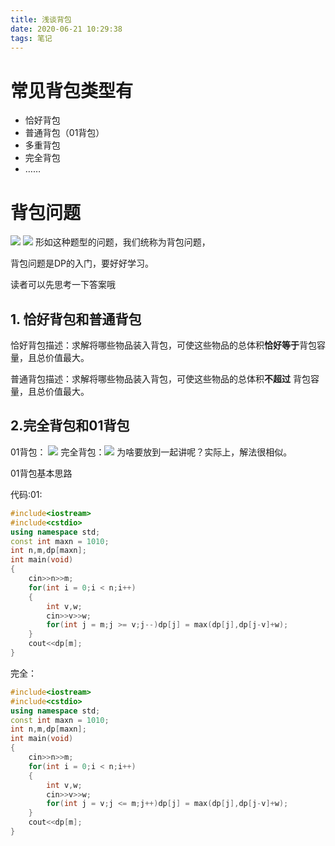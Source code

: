 ```yaml
---
title: 浅谈背包
date: 2020-06-21 10:29:38
tags: 笔记
---
```


# 常见背包类型有
* 恰好背包
* 普通背包（01背包）
* 多重背包
* 完全背包
* ……

# 背包问题
<!--more-->
![](https://gitee.com/inkuniverse/picture_bed/raw/master/img/20200621103535.png)
![](https://gitee.com/inkuniverse/picture_bed/raw/master/img/20200621103702.png)
形如这种题型的问题，我们统称为背包问题，

背包问题是DP的入门，要好好学习。

读者可以先思考一下答案哦

## 1. 恰好背包和普通背包
恰好背包描述：求解将哪些物品装入背包，可使这些物品的总体积**恰好等于**背包容量，且总价值最大。

普通背包描述：求解将哪些物品装入背包，可使这些物品的总体积**不超过**  背包容量，且总价值最大。

## 2.完全背包和01背包
01背包：  ![](https://gitee.com/inkuniverse/picture_bed/raw/master/img/20200621103535.png)
完全背包：![](https://gitee.com/inkuniverse/picture_bed/raw/master/img/20200621103702.png)
为啥要放到一起讲呢？实际上，解法很相似。


01背包基本思路

<script src='//player.polyv.net/script/polyvplayer.min.js'></script>
<div id='plv_321ccffa1f3976b279543109486a1f37_3'></div>
<script>
var player = polyvObject('#plv_321ccffa1f3976b279543109486a1f37_3').videoPlayer({
    'width':'600',
  'height':'338',
    'vid' : '321ccffa1f3976b279543109486a1f37_3' ,
 'forceH5':true 
});
</script>



代码:01:
```cpp
#include<iostream>
#include<cstdio>
using namespace std;
const int maxn = 1010;
int n,m,dp[maxn];
int main(void)
{
	cin>>n>>m;
	for(int i = 0;i < n;i++)
	{
		int v,w;
		cin>>v>>w;
		for(int j = m;j >= v;j--)dp[j] = max(dp[j],dp[j-v]+w);
	}
	cout<<dp[m];
}
```

完全：
```cpp
#include<iostream>
#include<cstdio>
using namespace std;
const int maxn = 1010;
int n,m,dp[maxn];
int main(void)
{
	cin>>n>>m;
	for(int i = 0;i < n;i++)
	{
		int v,w;
		cin>>v>>w;
		for(int j = v;j <= m;j++)dp[j] = max(dp[j],dp[j-v]+w);
	}
	cout<<dp[m];
}
```